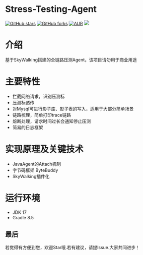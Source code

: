 # Stress-Testing-Agent
[![GitHub stars](https://img.shields.io/github/stars/caijianying/Stress-Testing-Agent.svg?style=badge&label=Stars&logo=github)](https://github.com/caijianying/Stress-Testing-Agent)
[![GitHub forks](https://img.shields.io/github/stars/caijianying/Stress-Testing-Agent.svg?style=badge&label=Fork&logo=github)](https://github.com/caijianying/Stress-Testing-Agent)
[![AUR](https://img.shields.io/badge/license-Apache%20License%202.0-blue.svg)](https://github.com/caijianying/Stress-Testing-Agent/blob/main/LICENSE)
[![](https://img.shields.io/badge/Author-小白菜-orange.svg)](https://caijianying.github.io)

# 介绍
基于SkyWalking搭建的全链路压测Agent，该项目请勿用于商业用途

# 主要特性
* 拦截网络请求，识别压测标
* 压测标透传
* 对Mysql可进行影子库、影子表的写入，适用于大部分简单场景
* 链路梳理，简单打印trace链路
* 熔断处理，请求时间过长会通知停止压测
* 简易的日志框架

# 实现原理及关键技术
* JavaAgent的Attach机制
* 字节码框架 ByteBuddy
* SkyWalking插件化

# 运行环境
* JDK 17
* Gradle 8.5

## 最后
若觉得有方便到您，欢迎Star哦.若有建议，请提Issue.大家共同进步！

